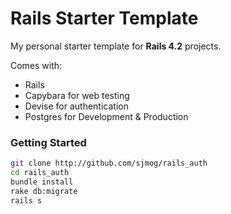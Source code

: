 # Rails Starter Template

My personal starter template for **Rails 4.2** projects.

Comes with:

- Rails
- Capybara for web testing
- Devise for authentication
- Postgres for Development & Production

### Getting Started

```sh
git clone http://github.com/sjmog/rails_auth
cd rails_auth
bundle install
rake db:migrate
rails s
```
